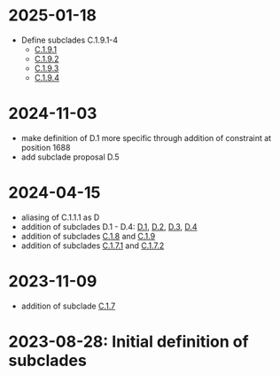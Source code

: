 # 2025-01-18
 - Define subclades C.1.9.1-4
   * [C.1.9.1](https://github.com/influenza-clade-nomenclature/seasonal_A-H1N1pdm_HA/blob/main/subclades/C.1.9.1.yml)
   * [C.1.9.2](https://github.com/influenza-clade-nomenclature/seasonal_A-H1N1pdm_HA/blob/main/subclades/C.1.9.2.yml)
   * [C.1.9.3](https://github.com/influenza-clade-nomenclature/seasonal_A-H1N1pdm_HA/blob/main/subclades/C.1.9.3.yml)
   * [C.1.9.4](https://github.com/influenza-clade-nomenclature/seasonal_A-H1N1pdm_HA/blob/main/subclades/C.1.9.4.yml)


# 2024-11-03

 - make definition of D.1 more specific through addition of constraint at position 1688
 - add subclade proposal D.5

# 2024-04-15

 - aliasing of C.1.1.1 as D
 - addition of subclades D.1 - D.4: [D.1](https://github.com/influenza-clade-nomenclature/seasonal_A-H1N1pdm_HA/blob/main/subclades/D.1.yml), [D.2](https://github.com/influenza-clade-nomenclature/seasonal_A-H1N1pdm_HA/blob/main/subclades/D.2.yml), [D.3](https://github.com/influenza-clade-nomenclature/seasonal_A-H1N1pdm_HA/blob/main/subclades/D.3.yml), [D.4](https://github.com/influenza-clade-nomenclature/seasonal_A-H1N1pdm_HA/blob/main/subclades/D.4.yml)
 - addition of subclades [C.1.8](https://github.com/influenza-clade-nomenclature/seasonal_A-H1N1pdm_HA/blob/main/subclades/C.1.8.yml) and [C.1.9](https://github.com/influenza-clade-nomenclature/seasonal_A-H1N1pdm_HA/blob/main/subclades/C.1.9.yml)
 - addition of subclades [C.1.7.1](https://github.com/influenza-clade-nomenclature/seasonal_A-H1N1pdm_HA/blob/main/subclades/C.1.7.1.yml) and [C.1.7.2](https://github.com/influenza-clade-nomenclature/seasonal_A-H1N1pdm_HA/blob/main/subclades/C.1.7.2.yml)

# 2023-11-09

 - addition of subclade [C.1.7](https://github.com/influenza-clade-nomenclature/seasonal_A-H1N1pdm_HA/blob/main/subclades/C.1.7.yml)

# 2023-08-28: Initial definition of subclades
